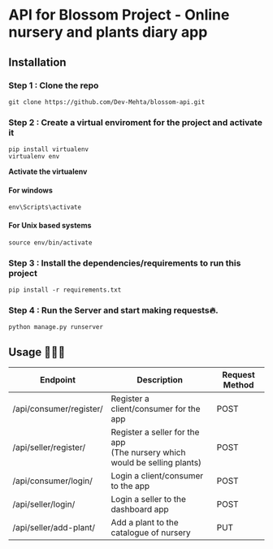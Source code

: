 # API for Blossom Project - Online nursery and plants diary app
## Installation
### Step 1 : Clone the repo
```
git clone https://github.com/Dev-Mehta/blossom-api.git
```
### Step 2 : Create a virtual enviroment for the project and activate it
 ```
 pip install virtualenv
 virtualenv env
 ```
 **Activate the virtualenv**
 #### For windows
 ```
 env\Scripts\activate
 ```
 #### For Unix based systems
 ```
 source env/bin/activate
 ```
 ### Step 3 : Install the dependencies/requirements to run this project
 ```
 pip install -r requirements.txt
 ```
 ### Step 4 : Run the Server and start making requests:fire:.
 ```
 python manage.py runserver
 ```
## Usage 🚀👨‍💻
| Endpoint                | Description                                                                  | Request Method |
|-------------------------|------------------------------------------------------------------------------|----------------|
| /api/consumer/register/ | Register a client/consumer for the app                                       | POST           |
| /api/seller/register/   | Register a seller for the app<br>(The nursery which would be selling plants) | POST           |
| /api/consumer/login/    | Login a client/consumer to the app                                           | POST           |
| /api/seller/login/      | Login a seller to the dashboard app                                          | POST           |
| /api/seller/add-plant/  | Add a plant to the catalogue of nursery                                      | PUT            |
